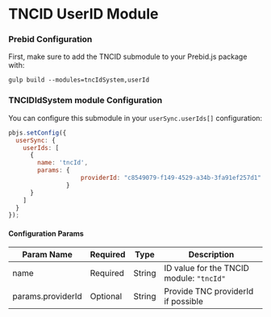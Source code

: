 # TNCID UserID Module

### Prebid Configuration

First, make sure to add the TNCID submodule to your Prebid.js package with:

```
gulp build --modules=tncIdSystem,userId
```

### TNCIDIdSystem module Configuration

You can configure this submodule in your `userSync.userIds[]` configuration:

```javascript
pbjs.setConfig({
  userSync: {
    userIds: [
      {
        name: 'tncId',
        params: {
					providerId: "c8549079-f149-4529-a34b-3fa91ef257d1" // Optional
				}
      }
    ]
  }
});
```
#### Configuration Params

| Param Name | Required | Type | Description |
| --- | --- | --- | --- |
| name | Required | String | ID value for the TNCID module: `"tncId"` |
| params.providerId | Optional | String | Provide TNC providerId if possible |
